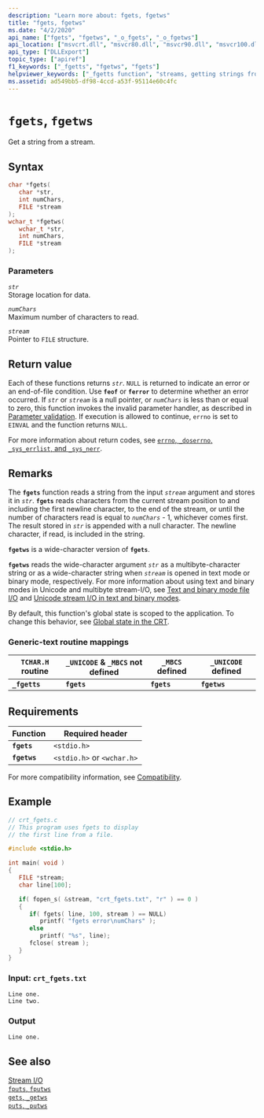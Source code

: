 ```yaml
---
description: "Learn more about: fgets, fgetws"
title: "fgets, fgetws"
ms.date: "4/2/2020"
api_name: ["fgets", "fgetws", "_o_fgets", "_o_fgetws"]
api_location: ["msvcrt.dll", "msvcr80.dll", "msvcr90.dll", "msvcr100.dll", "msvcr100_clr0400.dll", "msvcr110.dll", "msvcr110_clr0400.dll", "msvcr120.dll", "msvcr120_clr0400.dll", "ucrtbase.dll", "api-ms-win-crt-stdio-l1-1-0.dll", "api-ms-win-crt-private-l1-1-0.dll"]
api_type: ["DLLExport"]
topic_type: ["apiref"]
f1_keywords: ["_fgetts", "fgetws", "fgets"]
helpviewer_keywords: ["_fgetts function", "streams, getting strings from", "streams, reading from", "fgets function", "fgetws function", "fgetts function"]
ms.assetid: ad549bb5-df98-4ccd-a53f-95114e60c4fc
---
```

# `fgets`, `fgetws`

Get a string from a stream.

## Syntax

```C
char *fgets(
   char *str,
   int numChars,
   FILE *stream
);
wchar_t *fgetws(
   wchar_t *str,
   int numChars,
   FILE *stream
);
```

### Parameters

*`str`*\
Storage location for data.

*`numChars`*\
Maximum number of characters to read.

*`stream`*\
Pointer to `FILE` structure.

## Return value

Each of these functions returns *`str`*. `NULL` is returned to indicate an error or an end-of-file condition. Use **`feof`** or **`ferror`** to determine whether an error occurred. If *`str`* or *`stream`* is a null pointer, or *`numChars`* is less than or equal to zero, this function invokes the invalid parameter handler, as described in [Parameter validation](../parameter-validation.md). If execution is allowed to continue, `errno` is set to `EINVAL` and the function returns `NULL`.

For more information about return codes, see [`errno`, `_doserrno`, `_sys_errlist`, and `_sys_nerr`](../errno-doserrno-sys-errlist-and-sys-nerr.md).

## Remarks

The **`fgets`** function reads a string from the input *`stream`* argument and stores it in *`str`*. **`fgets`** reads characters from the current stream position to and including the first newline character, to the end of the stream, or until the number of characters read is equal to *`numChars`* - 1, whichever comes first. The result stored in *`str`* is appended with a null character. The newline character, if read, is included in the string.

**`fgetws`** is a wide-character version of **`fgets`**.

**`fgetws`** reads the wide-character argument *`str`* as a multibyte-character string or as a wide-character string when *`stream`* is opened in text mode or binary mode, respectively. For more information about using text and binary modes in Unicode and multibyte stream-I/O, see [Text and binary mode file I/O](../text-and-binary-mode-file-i-o.md) and [Unicode stream I/O in text and binary modes](../unicode-stream-i-o-in-text-and-binary-modes.md).

By default, this function's global state is scoped to the application. To change this behavior, see [Global state in the CRT](../global-state.md).

### Generic-text routine mappings

|`TCHAR.H` routine|`_UNICODE` & `_MBCS` not defined|`_MBCS` defined|`_UNICODE` defined|
|---------------------|------------------------------------|--------------------|-----------------------|
|**`_fgetts`**|**`fgets`**|**`fgets`**|**`fgetws`**|

## Requirements

|Function|Required header|
|--------------|---------------------|
|**`fgets`**|`<stdio.h>`|
|**`fgetws`**|`<stdio.h>` or `<wchar.h>`|

For more compatibility information, see [Compatibility](../compatibility.md).

## Example

```C
// crt_fgets.c
// This program uses fgets to display
// the first line from a file.

#include <stdio.h>

int main( void )
{
   FILE *stream;
   char line[100];

   if( fopen_s( &stream, "crt_fgets.txt", "r" ) == 0 )
   {
      if( fgets( line, 100, stream ) == NULL)
         printf( "fgets error\numChars" );
      else
         printf( "%s", line);
      fclose( stream );
   }
}
```

### Input: `crt_fgets.txt`

```Input
Line one.
Line two.
```

### Output

```Output
Line one.
```

## See also

[Stream I/O](../stream-i-o.md)\
[`fputs`, `fputws`](fputs-fputws.md)\
[`gets`, `_getws`](../gets-getws.md)\
[`puts`, `_putws`](puts-putws.md)

